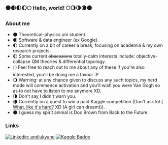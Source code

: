 ###  🌑🌒🌓🌔🌕 Hello, world! 🌕🌖🌗🌘🌑

### About me
- 🌑 Theoretical-physics uni student.
- 🌒 Software & data engineer (ex Google).
- 🌓 Currently on a bit of career a break, focusing on academia & my own research projects.
- 🌔 Some current <s>obsessions</s> totally-calm interests include: objective-collapse QM theories & differential topology.
- 🌕 Feel free to reach out to me about any of these if you're also interested, you'll be doing me a favour :P
- 🌖 Warning: at any chance given to discuss any such topics, my nerd mode will commence activation and you'll wish you were Van Gogh so as to not have to listen to me anymore XD. 
- 🌗 Don't say I didn't warn you.
- 🌘 Currently on a quest to win a paid Kaggle competition (Don't ask lol (
<a href="https://media.giphy.com/media/v1.Y2lkPTc5MGI3NjExYzNzMGVrMzB0ZGoxY3NldDZwcXdjbTZ2MXV0aDdzcXByMnJsNWs3aiZlcD12MV9pbnRlcm5hbF9naWZfYnlfaWQmY3Q9Zw/a3HwA77QREoo/giphy.gif">What, like it's hard?</a> XD (A girl can dream))).
- 🌑 I guess my spirit animal is Doc Brown from Back to the Future.

### Links
[![Linkedin: andlukyane](https://img.shields.io/badge/-LinkedIn-blue?style=flat-square&logo=Linkedin&logoColor=white&link=https://www.linkedin.com/in/micaelajuarez/)](https://www.linkedin.com/in/micaelajuarez/)
[![Kaggle Badge](https://img.shields.io/badge/-Kaggle-teal?style=flat&logo=kaggle&logoColor=deepblue&link=https://www.kaggle.com/pastelitodelimon)](https://www.kaggle.com/pastelitodelimon)
